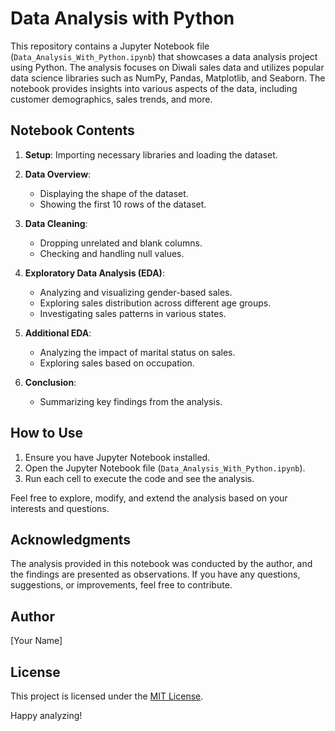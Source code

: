 # Data Analysis with Python

This repository contains a Jupyter Notebook file (`Data_Analysis_With_Python.ipynb`) that showcases a data analysis project using Python. The analysis focuses on Diwali sales data and utilizes popular data science libraries such as NumPy, Pandas, Matplotlib, and Seaborn. The notebook provides insights into various aspects of the data, including customer demographics, sales trends, and more.

## Notebook Contents

1. **Setup**: Importing necessary libraries and loading the dataset.

2. **Data Overview**:
   - Displaying the shape of the dataset.
   - Showing the first 10 rows of the dataset.

3. **Data Cleaning**:
   - Dropping unrelated and blank columns.
   - Checking and handling null values.

4. **Exploratory Data Analysis (EDA)**:
   - Analyzing and visualizing gender-based sales.
   - Exploring sales distribution across different age groups.
   - Investigating sales patterns in various states.

5. **Additional EDA**:
   - Analyzing the impact of marital status on sales.
   - Exploring sales based on occupation.

6. **Conclusion**:
   - Summarizing key findings from the analysis.

## How to Use

1. Ensure you have Jupyter Notebook installed.
2. Open the Jupyter Notebook file (`Data_Analysis_With_Python.ipynb`).
3. Run each cell to execute the code and see the analysis.

Feel free to explore, modify, and extend the analysis based on your interests and questions.

## Acknowledgments

The analysis provided in this notebook was conducted by the author, and the findings are presented as observations. If you have any questions, suggestions, or improvements, feel free to contribute.

## Author

[Your Name]

## License

This project is licensed under the [MIT License](LICENSE).

Happy analyzing!
